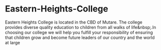# Eastern-Heights-College
Eastern Heights College is located in the CBD of Mutare. The college provides diverse quality education to children from all walks of life&amp;nbsp;.In choosing our college we will help you fulfill your responsibility of ensuring that children grow and become future leaders of our country and the world at large
